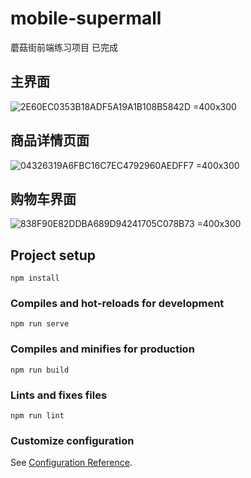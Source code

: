 # mobile-supermall

蘑菇街前端练习项目 已完成

## 主界面

![2E60EC0353B18ADF5A19A1B108B5842D](https://user-images.githubusercontent.com/101635531/173329615-c9f4cd79-4a3a-4535-b26a-4faee15099b0.png) =400x300

## 商品详情页面

![04326319A6FBC16C7EC4792960AEDFF7](https://user-images.githubusercontent.com/101635531/173329699-2f514a92-5104-4e0b-985b-c25467048bcc.png) =400x300

## 购物车界面

![838F90E82DDBA689D94241705C078B73](https://user-images.githubusercontent.com/101635531/173329741-1db58077-2303-4336-8646-d2de2c1f189e.png) =400x300


## Project setup
```
npm install
```

### Compiles and hot-reloads for development
```
npm run serve
```

### Compiles and minifies for production
```
npm run build
```

### Lints and fixes files
```
npm run lint
```

### Customize configuration
See [Configuration Reference](https://cli.vuejs.org/config/).
